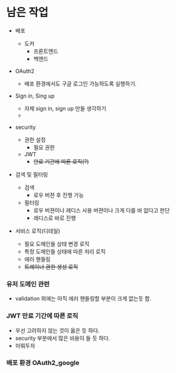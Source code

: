 # 남은 작업

- 배포
  - 도커
    - 프론트엔드
    - 백엔드

- OAuth2
  - 배포 환경에서도 구글 로그인 가능하도록 실행하기.

- Sign in, Sing up
  - 자체 sign in, sign up 만들 생각하기
  - 

- security
  - 권한 설정
    - 필요 권한
  - JWT
    - ~~만료 기간에 따른 로직(?)~~

- 검색 및 필터링
  - 검색
    - 로우 버젼 후 진행 가능
  - 필터링
    - 로우 버젼이나 레디스 사용 버젼이나 크게 다를 바 없다고 판단
    - 레디스로 바로 진행

- 서비스 로직(디테일)
  - 필요 도메인들 상태 변경 로직
  - 특정 도메인들 상태에 따른 처리 로직
  - 에러 핸들링
  - ~~트레이너 권한 생성 로직~~

### 유저 도메인 관련
- validation 외에는 아직 에러 핸들링할 부분이 크게 없는듯 함.

### JWT 만료 기간에 따른 로직
- 우선 고려하지 않는 것이 옳은 듯 하다.
- security 부분에서 많은 비용이 들 듯 하다.
- 미뤄두자

### 배포 환경 OAuth2_google